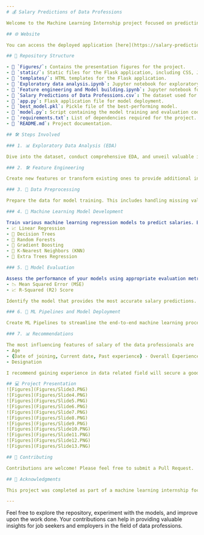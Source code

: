 ```yaml
---
# 💰 Salary Predictions of Data Professions 

Welcome to the Machine Learning Internship project focused on predicting the salaries of data professionals. This repository contains the code, data, and documentation for building a predictive model for salaries in the data profession domain.

## 🌐 Website

You can access the deployed application [here](https://salary-prediction-api-4n6g.onrender.com). (Please wait 2 to 3 minutes) 

## 📂 Repository Structure

- 📁 `Figures/`: Contains the presentation figures for the project.
- 📁 `static/`: Static files for the Flask application, including CSS, JavaScript and images.
- 📁 `templates/`: HTML templates for the Flask application.
- 📄 `Exploratory data analysis.ipynb`: Jupyter notebook for exploratory data analysis.
- 📄 `Feature engineering and Model building.ipynb`: Jupyter notebook for feature engineering and model development.
- 📄 `Salary Predictions of Data Professions.csv`: The dataset used for the project.
- 📄 `app.py`: Flask application file for model deployment.
- 📄 `best_model.pkl`: Pickle file of the best-performing model.
- 📄 `model.py`: Script containing the model training and evaluation code.
- 📄 `requirements.txt`: List of dependencies required for the project.
- 📜 `README.md`: Project documentation.

## 🛠️ Steps Involved

### 1. 📊 Exploratory Data Analysis (EDA)

Dive into the dataset, conduct comprehensive EDA, and unveil valuable insights about data professionals' salaries. EDA involves data visualization, summary statistics, and identifying patterns in the data.

### 2. 🛠️ Feature Engineering

Create new features or transform existing ones to provide additional insights or improve model performance. Feature engineering involves deriving features related to experience, job role, and performance.

### 3. 🧹 Data Preprocessing

Prepare the data for model training. This includes handling missing values, encoding categorical variables, and scaling or normalizing features as needed.

### 4. 🤖 Machine Learning Model Development

Train various machine learning regression models to predict salaries. Experiment with different algorithms such as:
- 📈 Linear Regression
- 🌳 Decision Trees
- 🌲 Random Forests
- 🚀 Gradient Boosting
- 🤝 K-Nearest Neighbors (KNN)
- 🌟 Extra Trees Regression

### 5. 🧮 Model Evaluation

Assess the performance of your models using appropriate evaluation metrics like:
- 📉 Mean Squared Error (MSE)
- 📈 R-Squared (R2) Score

Identify the model that provides the most accurate salary predictions. In this project, Gradient Boosting was found to be the best-performing model based on MSE and R2 score.

### 6. 🚀 ML Pipelines and Model Deployment

Create ML Pipelines to streamline the end-to-end machine learning process, from data preprocessing to model training. Deploy the model using Flask and host it on Render cloud service for generating predictions for unseen data.

### 7. 📊 Recommendations

The most influencing features of salary of the data professionals are
- Age
- {Date of joining, Current date, Past experience} - Overall Experience
- Designation

I recommend gaining experience in data related field will secure a good paying role

## 💻 Project Presentation 
![Figures](Figures/Slide3.PNG)
![Figures](Figures/Slide4.PNG)
![Figures](Figures/Slide5.PNG)
![Figures](Figures/Slide6.PNG)
![Figures](Figures/Slide7.PNG)
![Figures](Figures/Slide8.PNG)
![Figures](Figures/Slide9.PNG)
![Figures](Figures/Slide10.PNG)
![Figures](Figures/Slide11.PNG)
![Figures](Figures/Slide12.PNG)
![Figures](Figures/Slide13.PNG)

## 🤝 Contributing

Contributions are welcome! Please feel free to submit a Pull Request.

## 🙏 Acknowledgments

This project was completed as part of a machine learning internship focused on predicting salaries of data professionals. Special thanks to the internship providers for giving me this woonderful oppurtunity

---
```


Feel free to explore the repository, experiment with the models, and improve upon the work done. Your contributions can help in providing valuable insights for job seekers and employers in the field of data professions.
